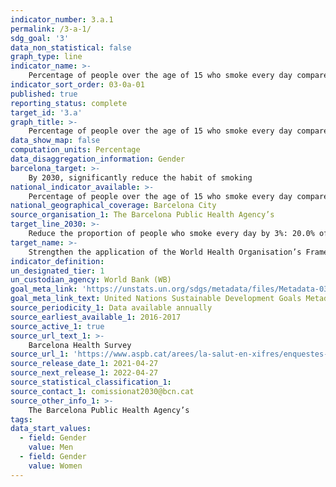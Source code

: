 ```yaml
---
indicator_number: 3.a.1
permalink: /3-a-1/
sdg_goal: '3'
data_non_statistical: false
graph_type: line
indicator_name: >-
    Percentage of people over the age of 15 who smoke every day compared to the total population in this age group
indicator_sort_order: 03-0a-01
published: true
reporting_status: complete
target_id: '3.a'
graph_title: >-
    Percentage of people over the age of 15 who smoke every day compared to the total population in this age group
data_show_map: false
computation_units: Percentage
data_disaggregation_information: Gender
barcelona_target: >-
    By 2030, significantly reduce the habit of smoking  
national_indicator_available: >-
    Percentage of people over the age of 15 who smoke every day compared to the total population in this age group
national_geographical_coverage: Barcelona City 
source_organisation_1: The Barcelona Public Health Agency’s 
target_line_2030: >-
    Reduce the proportion of people who smoke every day by 3%: 20.0% of men and 13.0% of women
target_name: >-
    Strengthen the application of the World Health Organisation’s Framework Convention on Tobacco Control in all countries, as applicable
indicator_definition:
un_designated_tier: 1
un_custodian_agency: World Bank (WB)
goal_meta_link: 'https://unstats.un.org/sdgs/metadata/files/Metadata-03-0a-01.pdf'
goal_meta_link_text: United Nations Sustainable Development Goals Metadata (pdf 894kB)
source_periodicity_1: Data available annually
source_earliest_available_1: 2016-2017
source_active_1: true
source_url_text_1: >-
    Barcelona Health Survey
source_url_1: 'https://www.aspb.cat/arees/la-salut-en-xifres/enquestes-de-salut/'
source_release_date_1: 2021-04-27
source_next_release_1: 2022-04-27
source_statistical_classification_1: 
source_contact_1: comissionat2030@bcn.cat
source_other_info_1: >-
    The Barcelona Public Health Agency’s
tags:
data_start_values:
  - field: Gender
    value: Men
  - field: Gender  
    value: Women
---
```

